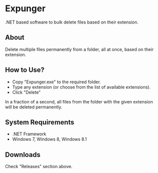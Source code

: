 Expunger
============

.NET based software to bulk delete files based on their extension.


About
----

Delete multiple files permanently from a folder, all at once, based on their extension.


How to Use?
----

- Copy "Expunger.exe" to the required folder.
- Type any extension (or choose from the list of available extensions).
- Click "Delete"

In a fraction of a second, all files from the folder with the given extension will be deleted permanently.


System Requirements
----

- .NET Framework
- Windows 7, Windows 8, Windows 8.1


Downloads
----

Check "Releases" section above.